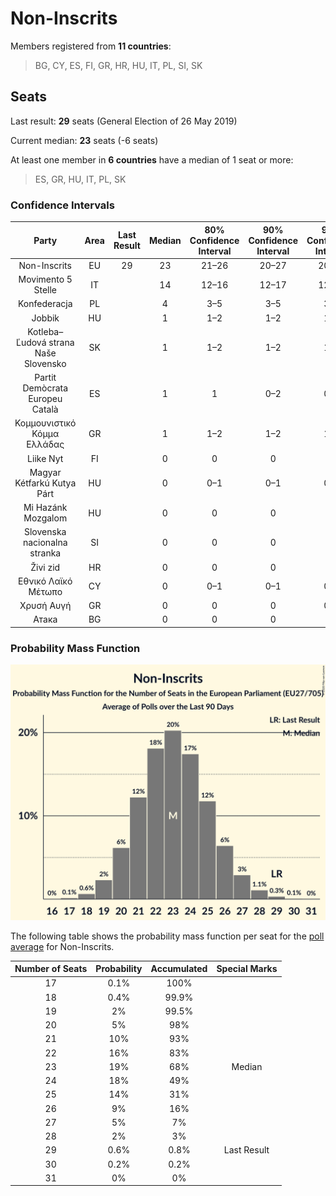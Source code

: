 # Non-Inscrits

Members registered from **11 countries**:

> BG, CY, ES, FI, GR, HR, HU, IT, PL, SI, SK

## Seats

Last result: **29** seats (General Election of 26 May 2019)

Current median: **23** seats (-6 seats)

At least one member in **6 countries** have a median of 1 seat or more:

> ES, GR, HU, IT, PL, SK

### Confidence Intervals

| Party | Area | Last Result | Median | 80% Confidence Interval | 90% Confidence Interval | 95% Confidence Interval | 99% Confidence Interval |
|:-----:|:----:|:-----------:|:------:|:-----------------------:|:-----------------------:|:-----------------------:|:-----------------------:|
| Non-Inscrits | EU | 29 | 23 | 21–26 | 20–27 | 20–28 | 18–29 |
| Movimento 5 Stelle | IT | | 14 | 12–16 | 12–17 | 12–17 | 11–18 |
| Konfederacja | PL | | 4 | 3–5 | 3–5 | 3–6 | 0–6 |
| Jobbik | HU | | 1 | 1–2 | 1–2 | 1–2 | 1–2 |
| Kotleba–Ľudová strana Naše Slovensko | SK | | 1 | 1–2 | 1–2 | 1–2 | 1–2 |
| Partit Demòcrata Europeu Català | ES | | 1 | 1 | 0–2 | 0–2 | 0–2 |
| Κομμουνιστικό Κόμμα Ελλάδας | GR | | 1 | 1–2 | 1–2 | 1–2 | 1–2 |
| Liike Nyt | FI | | 0 | 0 | 0 | 0 | 0 |
| Magyar Kétfarkú Kutya Párt | HU | | 0 | 0–1 | 0–1 | 0–1 | 0–1 |
| Mi Hazánk Mozgalom | HU | | 0 | 0 | 0 | 0 | 0 |
| Slovenska nacionalna stranka | SI | | 0 | 0 | 0 | 0 | 0–1 |
| Živi zid | HR | | 0 | 0 | 0 | 0 | 0 |
| Εθνικό Λαϊκό Μέτωπο | CY | | 0 | 0–1 | 0–1 | 0–1 | 0–1 |
| Χρυσή Αυγή | GR | | 0 | 0 | 0 | 0–1 | 0–1 |
| Атака | BG | | 0 | 0 | 0 | 0 | 0 |

### Probability Mass Function

![Graph with seats probability mass function not yet produced](average-2020-07-31-seats-pmf-non-inscrits.png "Seats Probability Mass Function")

The following table shows the probability mass function per seat for the [poll average](average-2020-07-31.html) for Non-Inscrits.

| Number of Seats | Probability | Accumulated | Special Marks |
|:---------------:|:-----------:|:-----------:|:-------------:|
| 17 | 0.1% | 100% |  |
| 18 | 0.4% | 99.9% |  |
| 19 | 2% | 99.5% |  |
| 20 | 5% | 98% |  |
| 21 | 10% | 93% |  |
| 22 | 16% | 83% |  |
| 23 | 19% | 68% | Median |
| 24 | 18% | 49% |  |
| 25 | 14% | 31% |  |
| 26 | 9% | 16% |  |
| 27 | 5% | 7% |  |
| 28 | 2% | 3% |  |
| 29 | 0.6% | 0.8% | Last Result |
| 30 | 0.2% | 0.2% |  |
| 31 | 0% | 0% |  |


